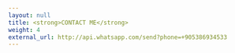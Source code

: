 ```yaml
---
layout: null
title: <strong>CONTACT ME</strong>
weight: 4
external_url: http://api.whatsapp.com/send?phone=+905386934533
---
```


